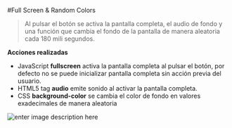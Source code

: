 #Full Screen & Random Colors

> Al pulsar el botón se activa la pantalla completa, el audio de fondo y una función que cambia el fondo de la pantalla de manera aleatoria cada 180 mili segundos.

**Acciones realizadas**
- JavaScript <strong>fullscreen</strong> activa la pantalla completa al pulsar el botón, por defecto no se puede inicializar pantalla completa sin acción previa del usuario.
- HTML5 tag <strong>audio</strong> emite sonido al activar la pantalla completa.
- CSS <strong>background-color</strong> se cambia el color de fondo en valores exadecimales de manera aleatoria

![enter image description here](https://twitter.com/GMarkinho/photo)